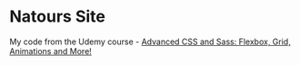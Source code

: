 # Natours Site

My code from the Udemy course - [Advanced CSS and Sass: Flexbox, Grid, Animations and More!](https://www.udemy.com/advanced-css-and-sass/)
